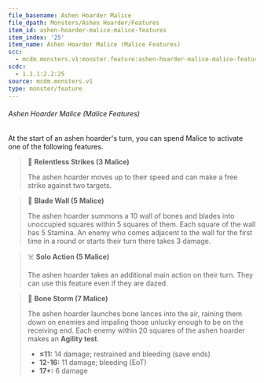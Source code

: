 ```yaml
---
file_basename: Ashen Hoarder Malice
file_dpath: Monsters/Ashen Hoarder/Features
item_id: ashen-hoarder-malice-malice-features
item_index: '25'
item_name: Ashen Hoarder Malice (Malice Features)
scc:
  - mcdm.monsters.v1:monster.feature:ashen-hoarder-malice-malice-features
scdc:
  - 1.1.1:2.2:25
source: mcdm.monsters.v1
type: monster/feature
---
```


###### Ashen Hoarder Malice (Malice Features)

At the start of an ashen hoarder's turn, you can spend Malice to activate one of the following features.

> 👤 **Relentless Strikes (3 Malice)**
>
> The ashen hoarder moves up to their speed and can make a free strike against two targets.

> 🔳 **Blade Wall (5 Malice)**
>
> The ashen hoarder summons a 10 wall of bones and blades into unoccupied squares within 5 squares of them. Each square of the wall has 5 Stamina. An enemy who comes adjacent to the wall for the first time in a round or starts their turn there takes 3 damage.

> ☠️ **Solo Action (5 Malice)**
>
> The ashen hoarder takes an additional main action on their turn. They can use this feature even if they are dazed.

> 🔳 **Bone Storm (7 Malice)**
>
> The ashen hoarder launches bone lances into the air, raining them down on enemies and impaling those unlucky enough to be on the receiving end. Each enemy within 20 squares of the ashen hoarder makes an **Agility test**.
>
> - **≤11:** 14 damage; restrained and bleeding (save ends)
> - **12-16:** 11 damage; bleeding (EoT)
> - **17+:** 6 damage
